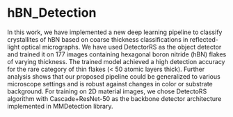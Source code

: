 # hBN_Detection
In this work, we have implemented a new deep learning pipeline to classify crystallites of hBN based on coarse thickness classifications in reflected-light optical micrographs. We have used
DetectorRS as the object detector and trained it on 177 images containing hexagonal boron nitride (hBN) flakes of varying thickness. The trained model achieved a high detection accuracy for the rare category of thin flakes (< 50 atomic layers thick). Further analysis shows that our proposed pipeline could be generalized to various
microscope settings and is robust against changes in color or substrate background. For training on 2D material images, we chose DetectoRS algorithm with Cascade+ResNet-50 as the backbone detector architecture implemented in MMDetection library.
